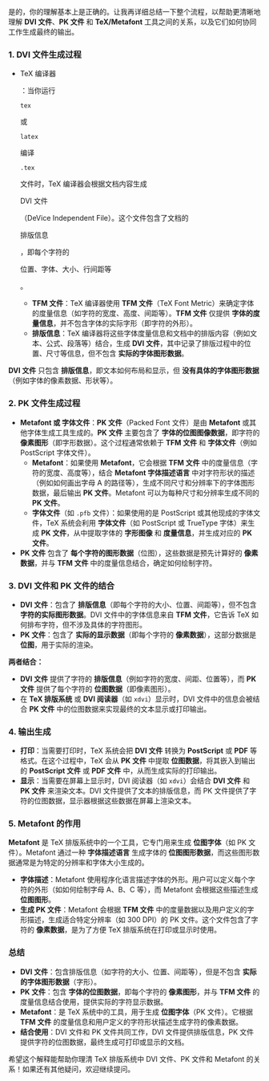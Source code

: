 是的，你的理解基本上是正确的。让我再详细总结一下整个流程，以帮助更清晰地理解 **DVI 文件**、**PK 文件** 和 **TeX/Metafont** 工具之间的关系，以及它们如何协同工作生成最终的输出。

### 1. **DVI 文件生成过程**

- TeX 编译器

  ：当你运行 

  ```
  tex
  ```

   或 

  ```
  latex
  ```

   编译 

  ```
  .tex
  ```

   文件时，TeX 编译器会根据文档内容生成 

  DVI 文件

  （DeVice Independent File）。这个文件包含了文档的 

  排版信息

  ，即每个字符的 

  位置、字体、大小、行间距等

  。

  - **TFM 文件**：TeX 编译器使用 **TFM 文件**（TeX Font Metric）来确定字体的度量信息（如字符的宽度、高度、间距等）。**TFM 文件** 仅提供 **字体的度量信息**，并不包含字体的实际字形（即字符的外形）。
  - **排版信息**：TeX 编译器将这些字体度量信息和文档中的排版内容（例如文本、公式、段落等）结合，生成 **DVI 文件**，其中记录了排版过程中的位置、尺寸等信息，但不包含 **实际的字体图形数据**。

**DVI 文件** 只包含 **排版信息**，即文本如何布局和显示，但 **没有具体的字体图形数据**（例如字体的像素数据、形状等）。

### 2. **PK 文件生成过程**

- **Metafont 或 字体文件**：**PK 文件**（Packed Font 文件）是由 **Metafont** 或其他字体生成工具生成的。**PK 文件** 主要包含了 **字体的位图图像数据**，即字符的 **像素图形**（即字形数据）。这个过程通常依赖于 **TFM 文件** 和 **字体文件**（例如 PostScript 字体文件）。
  - **Metafont**：如果使用 **Metafont**，它会根据 **TFM 文件** 中的度量信息（字符的宽度、高度等），结合 **Metafont 字体描述语言** 中对字符形状的描述（例如如何画出字母 A 的路径等），生成不同尺寸和分辨率下的字体图形数据，最后输出 **PK 文件**。Metafont 可以为每种尺寸和分辨率生成不同的 **PK 文件**。
  - **字体文件**（如 `.pfb` 文件）：如果使用的是 PostScript 或其他现成的字体文件，TeX 系统会利用 **字体文件**（如 PostScript 或 TrueType 字体）来生成 **PK 文件**，从中提取字体的 **字形图像** 和 **度量信息**，并生成对应的 **PK 文件**。
- **PK 文件** 包含了 **每个字符的图形数据**（位图），这些数据是预先计算好的 **像素数据**，并与 **TFM 文件** 中的度量信息结合，确定如何绘制字符。

### 3. **DVI 文件和 PK 文件的结合**

- **DVI 文件**：包含了 **排版信息**（即每个字符的大小、位置、间距等），但不包含 **字符的实际图形数据**。DVI 文件中的字体信息来自 **TFM 文件**，它告诉 TeX 如何排布字符，但不涉及具体的字符图形。
- **PK 文件**：包含了 **实际的显示数据**（即每个字符的 **像素数据**），这部分数据是 **位图**，用于实际的渲染。

**两者结合：**

- **DVI 文件** 提供了字符的 **排版信息**（例如字符的宽度、间距、位置等），而 **PK 文件** 提供了每个字符的 **位图数据**（即像素图形）。
- 在 **TeX 排版系统** 或 **DVI 阅读器**（如 `xdvi`）显示时，DVI 文件中的信息会被结合 **PK 文件** 中的位图数据来实现最终的文本显示或打印输出。

### 4. **输出生成**

- **打印**：当需要打印时，TeX 系统会把 **DVI 文件** 转换为 **PostScript** 或 **PDF** 等格式。在这个过程中，TeX 会从 **PK 文件** 中提取 **位图数据**，将其嵌入到输出的 **PostScript 文件** 或 **PDF 文件** 中，从而生成实际的打印输出。
- **显示**：当需要在屏幕上显示时，DVI 阅读器（如 `xdvi`）会结合 **DVI 文件** 和 **PK 文件** 来渲染文本。DVI 文件提供了文本的排版信息，而 PK 文件提供了字符的位图数据，显示器根据这些数据在屏幕上渲染文本。

### 5. **Metafont 的作用**

**Metafont** 是 TeX 排版系统中的一个工具，它专门用来生成 **位图字体**（如 PK 文件）。Metafont 通过一种 **字体描述语言** 生成字体的 **位图图形数据**，而这些图形数据通常是为特定的分辨率和字体大小生成的。

- **字体描述**：Metafont 使用程序化语言描述字体的外形。用户可以定义每个字符的外形（如如何绘制字母 A、B、C 等），而 Metafont 会根据这些描述生成 **位图图形**。
- **生成 PK 文件**：Metafont 会根据 **TFM 文件** 中的度量数据以及用户定义的字形描述，生成适合特定分辨率（如 300 DPI）的 PK 文件。这个文件包含了字符的 **像素数据**，是为了方便 TeX 排版系统在打印或显示时使用。

### 总结

- **DVI 文件**：包含排版信息（如字符的大小、位置、间距等），但是不包含 **实际的字体图形数据**（字形）。
- **PK 文件**：包含 **字体的位图数据**，即每个字符的 **像素图形**，并与 **TFM 文件** 的度量信息结合使用，提供实际的字符显示数据。
- **Metafont**：是 TeX 系统中的工具，用于生成 **位图字体**（PK 文件）。它根据 **TFM 文件** 的度量信息和用户定义的字符形状描述生成字符的像素数据。
- **结合使用**：DVI 文件和 PK 文件共同工作，DVI 文件提供排版信息，PK 文件提供字符的位图数据，最终生成可打印或显示的文档。

希望这个解释能帮助你理清 TeX 排版系统中 DVI 文件、PK 文件和 Metafont 的关系！如果还有其他疑问，欢迎继续提问。